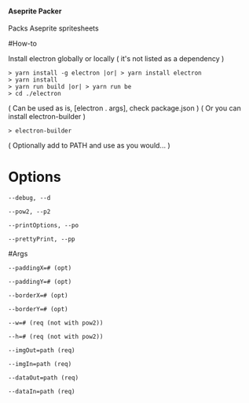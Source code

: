 #### Aseprite Packer

Packs Aseprite spritesheets

#How-to

Install electron globally or locally ( it's not listed as a dependency )

```
> yarn install -g electron |or| > yarn install electron
> yarn install
> yarn run build |or| > yarn run be
> cd ./electron
```

( Can be used as is, [electron . args], check package.json )
( Or you can install electron-builder )

```
> electron-builder
```

( Optionally add to PATH and use as you would... )

# Options
```
--debug, --d

--pow2, --p2

--printOptions, --po

--prettyPrint, --pp
```

#Args
```
--paddingX=# (opt)

--paddingY=# (opt)

--borderX=# (opt)

--borderY=# (opt)

--w=# (req (not with pow2))

--h=# (req (not with pow2))

--imgOut=path (req)

--imgIn=path (req)

--dataOut=path (req)

--dataIn=path (req)
```